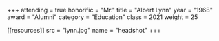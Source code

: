 +++
attending  = true
honorific  = "Mr."
title      = "Albert Lynn"
year       = "1968"
award      = "Alumni"
category   = "Education"
class      = 2021
weight     = 25

[[resources]]
  src  = "lynn.jpg"
  name = "headshot"
+++
